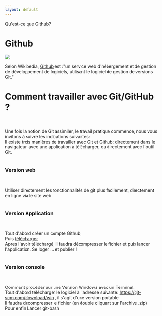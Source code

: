 ```yaml
---
layout: default
---
```


Qu'est-ce que Github?

<body>
<h1>Github</h1>
<img src="https://upload.wikimedia.org/wikipedia/commons/thumb/9/91/Octicons-mark-github.svg/200px-Octicons-mark-github.svg.png">
<br>
  
Selon Wikipedia, <a href="https://fr.wikipedia.org/wiki/GitHub">Github</a> est :"un service web d'hébergement et de gestion de développement de logiciels, utilisant le logiciel de gestion de versions Git."
  
<h1> Comment travailler avec Git/GitHub ? </h1> <br>
 <br>
Une fois la notion de Git assimiler, le travail pratique commence, nous vous invitons à suivre les indications suivantes: <br>
Il existe trois manières de travailler avec Git et Github: directement dans le navigateur, avec une application à télécharger, ou directement avec l'outil Git.
<br> <br>

<h3> Version web </h3> <br>

Utiliser directement les fonctionnalités de git plus facilement, directement en ligne  via le site web <br> <br>

<h3> Version Application </h3> <br>

Tout d'abord créer un compte Github, <br>
  Puis <a href="https://desktop.github.com">télécharger</a> <br>
Apres l'avoir téléchargé, il faudra décompresser le fichier et puis lancer l'application.
Se loger ... et publier ! <br> <br>

<h3> Version console </h3> <br>

Comment procéder sur une Version Windows avec un Terminal: <br>
Tout d'abord télécharger le logiciel à l'adresse suivante: <a href="https://git-scm.com/download/win">https://git-scm.com/download/win</a> , il s'agit d'une version portable <br>
Il faudra décompresser le fichier (en double cliquant sur l'archive .zip) <br>
Pour enfin Lancer git-bash  
</body>
  
</html>
